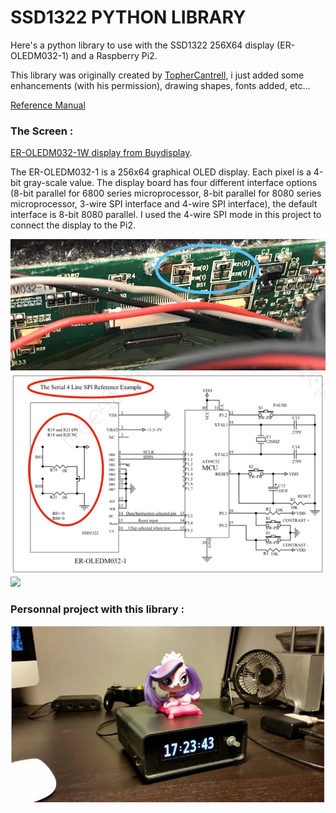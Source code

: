 # SSD1322 PYTHON LIBRARY

Here's a python library to use with the SSD1322 256X64 display (ER-OLEDM032-1) and a Raspberry Pi2.

This library was originally created by [TopherCantrell](https://github.com/topherCantrell/ER-OLEDM032-1), i just added some enhancements (with his permission), drawing shapes, fonts added, etc...

[Reference Manual](https://github.com/ScoobieSnax/SSD1322-256X64-PYTHON-LIBRARY/wiki)

### The Screen :

[ER-OLEDM032-1W display from Buydisplay](http://www.buydisplay.com/default/serial-oled-module-price-3-2-inch-display-256x64-screens-white-on-black).

The ER-OLEDM032-1 is a 256x64 graphical OLED display. Each pixel is a 4-bit gray-scale value. The display board has four different interface options (8-bit parallel for 6800 series microprocessor, 8-bit parallel for 8080 series microprocessor, 3-wire SPI interface and 4-wire SPI interface), the default interface is 8-bit 8080 parallel. I used the 4-wire SPI mode in this project to connect the display to the Pi2.

![](https://github.com/ScoobieSnax/SSD1322-256X64-PYTHON-LIBRARY/blob/master/Img/SPI4.jpg)
![](https://github.com/ScoobieSnax/SSD1322-256X64-PYTHON-LIBRARY/blob/master/Img/Datasheet%20SPI4.png)
![](https://github.com/ScoobieSnax/SSD1322-Pi-Clock/blob/master/OLEDM032%20connect.jpg?raw=true)

### Personnal project with this library :

![](https://github.com/ScoobieSnax/SSD1322-256X64-PYTHON-LIBRARY/blob/master/Finished%20project.jpg)
